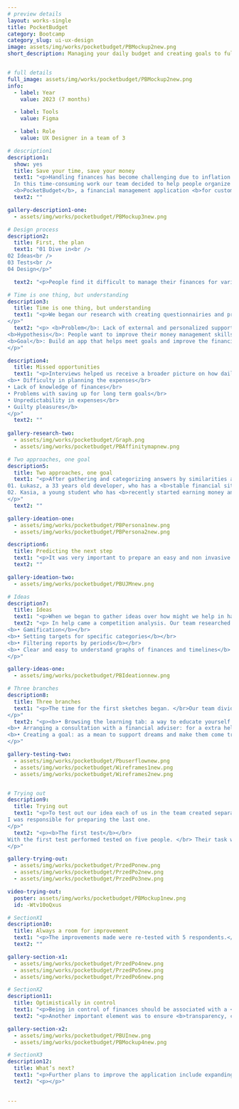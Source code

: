 ```yaml
---
# preview details
layout: works-single
title: PocketBudget
category: Bootcamp
category_slug: ui-ux-design
image: assets/img/works/pocketbudget/PBMockup2new.png
short_description: Managing your daily budget and creating goals to fulfill your dreams


# full details
full_image: assets/img/works/pocketbudget/PBMockup2new.png
info:
  - label: Year
    value: 2023 (7 months)

  - label: Tools
    value: Figma

  - label: Role
    value: UX Designer in a team of 3

# description1
description1:
  show: yes
  title: Save your time, save your money
  text1: "<p>Handling finances has become challenging due to inflation. </br>
  In this time-consuming work our team decided to help people organize their budget better. </br></br>
  <b>PocketBudget</b>, a financial management application <b>for customers who have difficulty controlling their budget and want to improve it.</b> </p>"
  text2: ""

gallery-description1-one:
  - assets/img/works/pocketbudget/PBMockup3new.png

# Design process
description2:
  title: First, the plan
  text1: "01 Dive in<br />
02 Ideas<br />
03 Tests<br />
04 Design</p>"

  text2: "<p>People find it difficult to manage their finances for various reasons. </br> Many of them arise from the fact that it’s a time-consuming process and pretty monotonous. </br> Not everyone wants to sit down quietly every month and write down all expenses and incomes in an Excel sheet table. </br></p>"

# Time is one thing, but understanding
description3:
  title: Time is one thing, but understanding
  text1: "<p>We began our research with creating questionnairies and preparing for interviews. From our seven meetings face to face and a review of money saving and tracking applications,</br> we concluded that people don’t know where to get knowledge from when it comes to better understanding of their finances.</br> The applications we analyzed didn’t offer user support, nor did they provide education on this topic. </br></br>This led us to form the basis of our hypothesis.
</p>"
  text2: "<p> <b>Problem</b>: Lack of external and personalized support from financial applications.</br></br>
<b>Hypothesis</b>: People want to improve their money management skills and understand money management better.</br></br>
<b>Goal</b>: Build an app that helps meet goals and improve the financial management process while educating the user.
</p>"

description4:
  title: Missed opportunities
  text1: "<p>Interviews helped us receive a broader picture on how daily management of finances looks like.</br> Our main goal was to understand what problems were encountered, </br> what influenced the daily choices and what would help us all be more content with our budget.</br></br> The response was strikingly similar from a person to a person interviewed. </br> Results of the interviews showed that main cause of dissatisfaction were:</br></br>
<b>• Difficulty in planning the expenses</br>
• Lack of knowledge of finances</br>
• Problems with saving up for long term goals</br>
• Unpredictability in expenses</br>
• Guilty pleasures</b>
</p>"
  text2: ""
  
gallery-research-two:
  - assets/img/works/pocketbudget/Graph.png
  - assets/img/works/pocketbudget/PBAffinitymapnew.png

# Two approaches, one goal
description5:
  title: Two approaches, one goal
  text1: "<p>After gathering and categorizing answers by similarities and shared needs and concerns we began to notice two forming approaches.</br> Therefore, in the conducted interviews, we identified <b>two main personas</b>.</br></br>
01. Łukasz, a 33 years old developer, who has a <b>stable financial situation</b> and is interested in <b>optimizing their budget management.</b></br></br>
02. Kasia, a young student who has <b>recently started earning money and has little financial awareness or discipline</b>. However, is willing to save money regularly.
</p>"
  text2: ""

gallery-ideation-one:
  - assets/img/works/pocketbudget/PBPersona1new.png 
  - assets/img/works/pocketbudget/PBPersona2new.png

description6:
  title: Predicting the next step
  text1: "<p>It was very important to prepare an easy and non invasive way to encourage trying a new way of balancing finances.</br></br> In a User Journey Map our team envisaged a path of app download, setup, use and loyalty.</br> We tried to <b>find the points at which something could go wrong and find optimal solutions</b> such as minimising user control and being able to individualize information in terms of user preferences. In order to trust an application more, our team minimazed required input on personal information since no one is likely to give away too many private details. </p>"
  text2: ""

gallery-ideation-two:
  - assets/img/works/pocketbudget/PBUJMnew.png

# Ideas
description7:
  title: Ideas
  text1: "<p>When we began to gather ideas over how might we help in having more control over finances, we found many new, interesting ideas that would not only create solutions for the analytics of incomes and expenses in the application, but also develop the educational and supportive side of it. </p>"
  text2: "<p> In help came a competition analysis. Our team researched seven applications including: MoneyLover, Money Manager, Monefy, Mój skarbiec, Spendee budget, Money Tracker and Revolut. Their common <b>main function was to control and analyze expenses</b>.</br> From the analysis we identified few the most important and useful ideas, which help staying on track in an engaging way, such as: </br></br>
<b>• Gamification</b></br>
<b>• Setting targets for specific categories</b></br>
<b>• Filtering reports by periods</b></br>
<b>• Clear and easy to understand graphs of finances and timelines</b>
</p>"

gallery-ideas-one:
  - assets/img/works/pocketbudget/PBIdeationnew.png

# Three branches
description8:
  title: Three branches
  text1: "<p>The time for the first sketches began. </br>Our team divided work into three key branches of solutions.</br> With that we created the main user flow, including registration, configuration and entry of basic parameters and most importantly:<br> three main paths <b>as means to provide a broad horizon for the user in strengthening their knowledge and control over finances</b>:
</p>"
  text2: "<p><b>• Browsing the learning tab: a way to educate yourself in fun, engaging way</b></br>
<b>• Arranging a consultation with a financial adviser: for a extra help from professionals </b></br>
<b>• Creating a goal: as a mean to support dreams and make them come true</b></br>
</p>"

gallery-testing-two:
  - assets/img/works/pocketbudget/Pbuserflownew.png 
  - assets/img/works/pocketbudget/Wireframes1new.png 
  - assets/img/works/pocketbudget/Wireframes2new.png


# Trying out
description9:
  title: Trying out
  text1: "<p>To test out our idea each of us in the team created separate wireframes for the three main functionalities:</br> browsing <b>through education tab, making an appointment with financial consultant and creating a goal.</b></br></br>
I was responsible for preparing the last one.
</p>"
  text2: "<p><b>The first test</b></br>
With the first test performed tested on five people. </br> Their task was to:</br></br> <b>1. Make an appointment with a financial consultant</br> 2. Browse the knowledge tab and take a quiz</br> 3. Create a saving up goal</b></br></br> During the test many issues emerged that were not clear to the users, they gave us many ideas and solutions.</br> Many of these were duplicated and gave us ideas for improvements. Some of the changes include: creating separate icon for goal making, correcting readibility, improving the flow of a goal making proccess. 
</p>"

gallery-trying-out:
  - assets/img/works/pocketbudget/PrzedPonew.png 
  - assets/img/works/pocketbudget/PrzedPo2new.png 
  - assets/img/works/pocketbudget/PrzedPo3new.png

video-trying-out:
  poster: assets/img/works/pocketbudget/PBMockup1new.png
  id: -Wtv10oQxus

# SectionX1
description10:
  title: Always a room for improvement
  text1: "<p>The improvements made were re-tested with 5 respondents.</br> After the second round of testing, we prepared a short list of suggested changes,</br> including the addition of personalised advice, new step, simplifying the language of interface.</p>"
  text2: ""

gallery-section-x1:
  - assets/img/works/pocketbudget/PrzedPo4new.png 
  - assets/img/works/pocketbudget/PrzedPo5new.png 
  - assets/img/works/pocketbudget/PrzedPo6new.png

# SectionX2
description11:
  title: Optimistically in control 
  text1: "<p>Being in control of finances should be associated with a <b>strong but optimistic</b> approach.</br> We wanted PocketBudget to create a sense of both independence and trust.</p>"
  text2: "<p>Another important element was to ensure <b>transparency, cleanliness and a modernist look</b> for easy day-to-day financial management.</p>"

gallery-section-x2:
  - assets/img/works/pocketbudget/PBUInew.png 
  - assets/img/works/pocketbudget/PBMockup4new.png

# SectionX3
description12:
  title: What’s next?
  text1: "<p>Further plans to improve the application include expanding the package of long-term plans to include family members or friends, further developing the avatar function using AI and enriching the tab with educational content.</p>"
  text2: "<p></p>"

    
---
```

